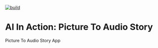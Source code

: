 [![build](https://github.com/ajtechdeveloper/AIPictureToAudioStory/actions/workflows/build.yml/badge.svg)](https://github.com/ajtechdeveloper/AIPictureToAudioStory/actions/workflows/build.yml)

# AI In Action: Picture To Audio Story

Picture To Audio Story App
